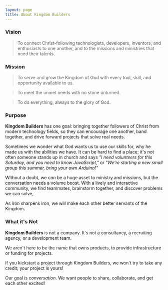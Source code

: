 ```yaml
---
layout: page
title: About Kingdom Builders
---
```


### Vision

> To connect Christ-following technologists, developers, inventors, and
> enthusiasts to one another, and to the missions and ministries that need their
> talents.

### Mission

> To serve and grow the Kingdom of God with every tool, skill, and opportunity
> available to us.

> To meet the unmet needs with no stone unturned.

> To do everything, always to the glory of God.

### Purpose

**Kingdom Builders** has one goal: bringing together followers of Christ from
modern technology fields, so they can encourage one another, band together, and
drive forward projects that solve real needs.

Sometimes we wonder what God wants us to use our skills for, why he made us with
the abilities we have. It can be hard to find a place; it's not often someone
stands up in church and says *"I need volunteers for this Saturday, and you need
to know JavaScript,"* or *"We're starting a new small group this summer, bring
your own Arduino!"*

Without a doubt, we *can* be a huge asset to ministry and missions, but the
conversation needs a volume boost. With a lively and interactive community,
we find teammates, brainstorm together, and discover problems we can solve,

As iron sharpens iron, we will make each other better servants of the Kingdom.

### What it's **Not**
<a name="what-its-not"></a>

**Kingdom Builders** is not a company. It's not a consultancy, a recruiting
agency, or a development team.

We aren't here to be the name that owns products, to provide infrastructure
or funding for projects.

If you kickstart a project through Kingdom Builders, we won't try
to take any credit; your project is yours!

Our goal is *conversation*. We want people to share, collaborate, and
get each other excited!
